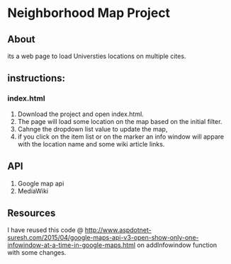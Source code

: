 
# Neighborhood Map Project


## About
its a web page to load Universties locations on multiple cites.


## instructions:

### index.html 
1. Download the project and open index.html.
2. The page will load some location on the map based on the initial filter.
3. Cahnge the dropdown list value to update the map,
4. if you click on the item list or on the marker an info window will appare with the location name and some wiki article links.

## API

1. Google map api
2. MediaWiki

## Resources

I have reused this code @ http://www.aspdotnet-suresh.com/2015/04/google-maps-api-v3-open-show-only-one-infowindow-at-a-time-in-google-maps.html
on addInfowindow function with some changes.
